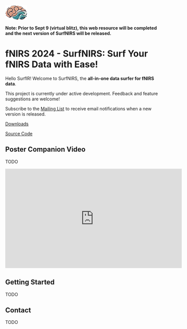 ![](logo.png)

**Note: Prior to Sept 9 (virtual blitz), this web resource will be completed and the next version of SurfNIRS will be released.**

# fNIRS 2024 - SurfNIRS: Surf Your fNIRS Data with Ease!
Hello SurfIR! Welcome to SurfNIRS, the **all-in-one data surfer for fNIRS data**.

This project is currently under active development. Feedback and feature suggestions are welcome!

Subscribe to the [Mailing List](https://uwo.eu.qualtrics.com/jfe/form/SV_8dgnzv86fjWNSl0) to receive email notifications when a new version is released.

[Downloads](https://github.com/Western-SPRINT/SurfNIRS/releases)

[Source Code](https://github.com/Western-SPRINT/SurfNIRS/)

## Poster Companion Video
TODO

<iframe id="video" width="560" height="315" src="https://github.com/user-attachments/assets/bd96080d-af86-474d-a40f-3b445cdfa40d" frameborder="0" allow="autoplay; encrypted-media" allowfullscreen=""></iframe>

## Getting Started
TODO

## Contact
TODO
